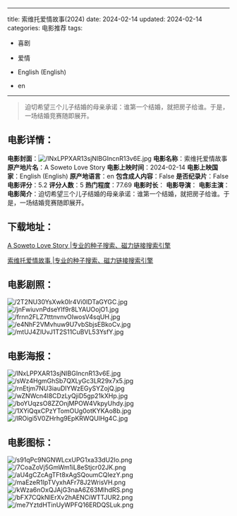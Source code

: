 
---
title: 索维托爱情故事(2024)
date: 2024-02-14
updated: 2024-02-14
categories: 电影推荐
tags:
- 喜剧
- 爱情

- English (English)
- en
---


> 迫切希望三个儿子结婚的母亲承诺：谁第一个结婚，就把房子给谁。于是，一场结婚竞赛随即展开。

## **电影详情**：

**电影封面**：<img src="https://image.tmdb.org/t/p/w200/lNxLPPXAR13sjNIBGIncnR13v6E.jpg" alt="/lNxLPPXAR13sjNIBGIncnR13v6E.jpg" title="/lNxLPPXAR13sjNIBGIncnR13v6E.jpg">
**电影名称**：索维托爱情故事
**原产地片名**：A Soweto Love Story
**电影上映时间**：2024-02-14
**电影上映国家**：English (English)
**原产地语言**：en
**包含成人内容**：False
**是否纪录片**：False
**电影评分**：5.2
**评分人数**：5
**热门程度**：77.69
**电影时长**：
**电影导演**：
**电影主演**：
**电影简介**：迫切希望三个儿子结婚的母亲承诺：谁第一个结婚，就把房子给谁。于是，一场结婚竞赛随即展开。

## **下载地址**：
[A Soweto Love Story |专业的种子搜索、磁力链接搜索引擎](https://movie.amd794.com:2083/?search=A%20Soweto%20Love%20Story&ordering=&mode=match_phrase&page_size=10&page=1)

[索维托爱情故事 |专业的种子搜索、磁力链接搜索引擎](https://movie.amd794.com:2083/?search=%E7%B4%A2%E7%BB%B4%E6%89%98%E7%88%B1%E6%83%85%E6%95%85%E4%BA%8B&ordering=&mode=match_phrase&page_size=10&page=1)
 

## **电影剧照**：
<img src="https://image.tmdb.org/t/p/original/2T2NU30YsXwk0Ir4Vi0IDTaGYGC.jpg" alt="/2T2NU30YsXwk0Ir4Vi0IDTaGYGC.jpg" title="/2T2NU30YsXwk0Ir4Vi0IDTaGYGC.jpg"><img src="https://image.tmdb.org/t/p/original/jnFwiuvnPdseYIf9r8LYAUOojO1.jpg" alt="/jnFwiuvnPdseYIf9r8LYAUOojO1.jpg" title="/jnFwiuvnPdseYIf9r8LYAUOojO1.jpg"><img src="https://image.tmdb.org/t/p/original/frnn2FLZ7tttnvnvOIwosV4sqUH.jpg" alt="/frnn2FLZ7tttnvnvOIwosV4sqUH.jpg" title="/frnn2FLZ7tttnvnvOIwosV4sqUH.jpg"><img src="https://image.tmdb.org/t/p/original/e4NhF2VMvhuw9U7vbSbjsEBkoCv.jpg" alt="/e4NhF2VMvhuw9U7vbSbjsEBkoCv.jpg" title="/e4NhF2VMvhuw9U7vbSbjsEBkoCv.jpg"><img src="https://image.tmdb.org/t/p/original/mtUJ4ZlUvJ1T2S11CuBVL53YsfY.jpg" alt="/mtUJ4ZlUvJ1T2S11CuBVL53YsfY.jpg" title="/mtUJ4ZlUvJ1T2S11CuBVL53YsfY.jpg">

## **电影海报**：
<img src="https://image.tmdb.org/t/p/original/lNxLPPXAR13sjNIBGIncnR13v6E.jpg" alt="/lNxLPPXAR13sjNIBGIncnR13v6E.jpg" title="/lNxLPPXAR13sjNIBGIncnR13v6E.jpg"><img src="https://image.tmdb.org/t/p/original/sWz4HgmGhSb7QXLyGc3LR29x7x5.jpg" alt="/sWz4HgmGhSb7QXLyGc3LR29x7x5.jpg" title="/sWz4HgmGhSb7QXLyGc3LR29x7x5.jpg"><img src="https://image.tmdb.org/t/p/original/rnEtjm7NU3iauDlYWzEGySYZojQ.jpg" alt="/rnEtjm7NU3iauDlYWzEGySYZojQ.jpg" title="/rnEtjm7NU3iauDlYWzEGySYZojQ.jpg"><img src="https://image.tmdb.org/t/p/original/wZNWcn4l8CDzLyQjiD5gp21kXHp.jpg" alt="/wZNWcn4l8CDzLyQjiD5gp21kXHp.jpg" title="/wZNWcn4l8CDzLyQjiD5gp21kXHp.jpg"><img src="https://image.tmdb.org/t/p/original/boYUqzsO8ZZOnjMPOW4VkpyUhdy.jpg" alt="/boYUqzsO8ZZOnjMPOW4VkpyUhdy.jpg" title="/boYUqzsO8ZZOnjMPOW4VkpyUhdy.jpg"><img src="https://image.tmdb.org/t/p/original/1XYiQqxCPzYTomOUg0otKYKAo8b.jpg" alt="/1XYiQqxCPzYTomOUg0otKYKAo8b.jpg" title="/1XYiQqxCPzYTomOUg0otKYKAo8b.jpg"><img src="https://image.tmdb.org/t/p/original/lROigi5V0ZHrhg9EpKRWQUlHg4C.jpg" alt="/lROigi5V0ZHrhg9EpKRWQUlHg4C.jpg" title="/lROigi5V0ZHrhg9EpKRWQUlHg4C.jpg">

## **电影图标**：
<img src="https://image.tmdb.org/t/p/original/s91qPc9NGNWLcxUPG1xa33dU2Io.png" alt="/s91qPc9NGNWLcxUPG1xa33dU2Io.png" title="/s91qPc9NGNWLcxUPG1xa33dU2Io.png"><img src="https://image.tmdb.org/t/p/original/7CoaZoVj5GmWm1iL8eStjcr02JK.png" alt="/7CoaZoVj5GmWm1iL8eStjcr02JK.png" title="/7CoaZoVj5GmWm1iL8eStjcr02JK.png"><img src="https://image.tmdb.org/t/p/original/aU4gCZcAgTFt8xAgSQoumCQIezY.png" alt="/aU4gCZcAgTFt8xAgSQoumCQIezY.png" title="/aU4gCZcAgTFt8xAgSQoumCQIezY.png"><img src="https://image.tmdb.org/t/p/original/maEzeR1IpTVyxhAFr78J2WrisVH.png" alt="/maEzeR1IpTVyxhAFr78J2WrisVH.png" title="/maEzeR1IpTVyxhAFr78J2WrisVH.png"><img src="https://image.tmdb.org/t/p/original/kWza6nOxQJAjG3naA6Z63MlhdRS.png" alt="/kWza6nOxQJAjG3naA6Z63MlhdRS.png" title="/kWza6nOxQJAjG3naA6Z63MlhdRS.png"><img src="https://image.tmdb.org/t/p/original/bFX7CQkNIErXv2hAENCiWTTJUR2.png" alt="/bFX7CQkNIErXv2hAENCiWTTJUR2.png" title="/bFX7CQkNIErXv2hAENCiWTTJUR2.png"><img src="https://image.tmdb.org/t/p/original/me7YztdHTinUyWPFQ16ERDQSLuk.png" alt="/me7YztdHTinUyWPFQ16ERDQSLuk.png" title="/me7YztdHTinUyWPFQ16ERDQSLuk.png">
